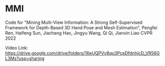 # MMI
Code for "Mining Multi-View Information: A Strong Self-Supervised Framework for Depth-Based 3D Hand Pose and Mesh Estimation", 
Pengfei Ren, Haifeng Sun, Jiachang Hao, Jingyu Wang, Qi Qi, Jianxin Liao CVPR 2022

Video Link: https://drive.google.com/drive/folders/16eUQPVv8qu3PceDfdnhjcD_VR56GL3Ms?usp=sharing
